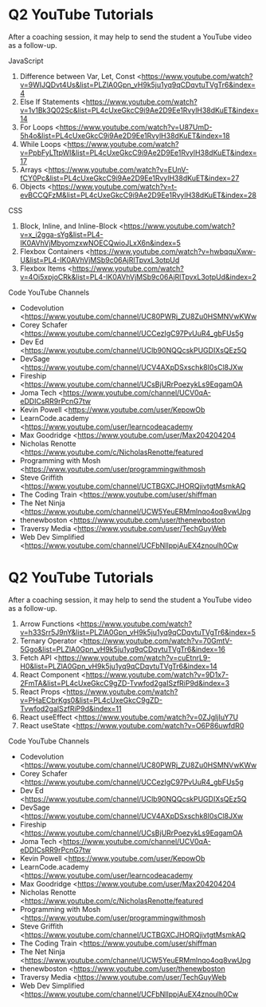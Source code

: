 # Q2 YouTube Tutorials

After a coaching session, it may help to send the student a YouTube video as a follow-up.

JavaScript

1. Difference between Var, Let, Const <https://www.youtube.com/watch?v=9WIJQDvt4Us&list=PLZlA0Gpn_vH9k5ju1yq9qCDqvtuTVgTr6&index=4
2. Else If Statements <https://www.youtube.com/watch?v=1v1Bk3Q02Sc&list=PL4cUxeGkcC9i9Ae2D9Ee1RvylH38dKuET&index=14
3. For Loops <https://www.youtube.com/watch?v=U87UmD-5h4o&list=PL4cUxeGkcC9i9Ae2D9Ee1RvylH38dKuET&index=18
4. While Loops <https://www.youtube.com/watch?v=PpbFyLTtpWI&list=PL4cUxeGkcC9i9Ae2D9Ee1RvylH38dKuET&index=17
5. Arrays <https://www.youtube.com/watch?v=EUnV-fCY0Pc&list=PL4cUxeGkcC9i9Ae2D9Ee1RvylH38dKuET&index=27
6. Objects <https://www.youtube.com/watch?v=t-evBCCQFzM&list=PL4cUxeGkcC9i9Ae2D9Ee1RvylH38dKuET&index=28

CSS

1. Block, Inline, and Inline-Block <https://www.youtube.com/watch?v=x_i2gga-sYg&list=PL4-IK0AVhVjMbyomzxwNOECQwioJLxX6n&index=5
2. Flexbox Containers <https://www.youtube.com/watch?v=hwbqquXww-U&list=PL4-IK0AVhVjMSb9c06AjRlTpvxL3otpUd
3. Flexbox Items <https://www.youtube.com/watch?v=4Oi5xpjoCRk&list=PL4-IK0AVhVjMSb9c06AjRlTpvxL3otpUd&index=2

Code YouTube Channels

- Codevolution <https://www.youtube.com/channel/UC80PWRj_ZU8Zu0HSMNVwKWw
- Corey Schafer <https://www.youtube.com/channel/UCCezIgC97PvUuR4_gbFUs5g
- Dev Ed <https://www.youtube.com/channel/UClb90NQQcskPUGDIXsQEz5Q
- DevSage <https://www.youtube.com/channel/UCV4AXpDSxschk8I0sCl8JXw
- Fireship <https://www.youtube.com/channel/UCsBjURrPoezykLs9EqgamOA
- Joma Tech <https://www.youtube.com/channel/UCV0qA-eDDICsRR9rPcnG7tw
- Kevin Powell <https://www.youtube.com/user/KepowOb
- LearnCode.academy <https://www.youtube.com/user/learncodeacademy
- Max Goodridge <https://www.youtube.com/user/Max204204204
- Nicholas Renotte <https://www.youtube.com/c/NicholasRenotte/featured
- Programming with Mosh <https://www.youtube.com/user/programmingwithmosh
- Steve Griffith <https://www.youtube.com/channel/UCTBGXCJHORQjivtgtMsmkAQ
- The Coding Train <https://www.youtube.com/user/shiffman
- The Net Ninja <https://www.youtube.com/channel/UCW5YeuERMmlnqo4oq8vwUpg
- thenewboston <https://www.youtube.com/user/thenewboston
- Traversy Media <https://www.youtube.com/user/TechGuyWeb
- Web Dev Simplified <https://www.youtube.com/channel/UCFbNIlppjAuEX4znoulh0Cw

# Q2 YouTube Tutorials

After a coaching session, it may help to send the student a YouTube video as a follow-up.

1. Arrow Functions <https://www.youtube.com/watch?v=h33Srr5J9nY&list=PLZlA0Gpn_vH9k5ju1yq9qCDqvtuTVgTr6&index=5
2. Ternary Operator <https://www.youtube.com/watch?v=70GmtV-5Ggo&list=PLZlA0Gpn_vH9k5ju1yq9qCDqvtuTVgTr6&index=16
3. Fetch API <https://www.youtube.com/watch?v=cuEtnrL9-H0&list=PLZlA0Gpn_vH9k5ju1yq9qCDqvtuTVgTr6&index=14
4. React Component <https://www.youtube.com/watch?v=9D1x7-2FmTA&list=PL4cUxeGkcC9gZD-Tvwfod2gaISzfRiP9d&index=3
5. React Props <https://www.youtube.com/watch?v=PHaECbrKgs0&list=PL4cUxeGkcC9gZD-Tvwfod2gaISzfRiP9d&index=11
6. React useEffect <https://www.youtube.com/watch?v=0ZJgIjIuY7U
7. React useState <https://www.youtube.com/watch?v=O6P86uwfdR0

Code YouTube Channels

- Codevolution <https://www.youtube.com/channel/UC80PWRj_ZU8Zu0HSMNVwKWw
- Corey Schafer <https://www.youtube.com/channel/UCCezIgC97PvUuR4_gbFUs5g
- Dev Ed <https://www.youtube.com/channel/UClb90NQQcskPUGDIXsQEz5Q
- DevSage <https://www.youtube.com/channel/UCV4AXpDSxschk8I0sCl8JXw
- Fireship <https://www.youtube.com/channel/UCsBjURrPoezykLs9EqgamOA
- Joma Tech <https://www.youtube.com/channel/UCV0qA-eDDICsRR9rPcnG7tw
- Kevin Powell <https://www.youtube.com/user/KepowOb
- LearnCode.academy <https://www.youtube.com/user/learncodeacademy
- Max Goodridge <https://www.youtube.com/user/Max204204204
- Nicholas Renotte <https://www.youtube.com/c/NicholasRenotte/featured
- Programming with Mosh <https://www.youtube.com/user/programmingwithmosh
- Steve Griffith <https://www.youtube.com/channel/UCTBGXCJHORQjivtgtMsmkAQ
- The Coding Train <https://www.youtube.com/user/shiffman
- The Net Ninja <https://www.youtube.com/channel/UCW5YeuERMmlnqo4oq8vwUpg
- thenewboston <https://www.youtube.com/user/thenewboston
- Traversy Media <https://www.youtube.com/user/TechGuyWeb
- Web Dev Simplified <https://www.youtube.com/channel/UCFbNIlppjAuEX4znoulh0Cw
